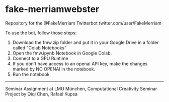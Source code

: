 # fake-merriamwebster
Repository for the @FakeMerriam Twitterbot
twitter.com/user/FakeMerriam

To use the bot, follow those steps:
1. Download the fmw.zip folder and put it in your Google Drive in a folder called "Colab Notebooks"
2. Open the fmw.ipynb Notebook in Google Colab.
3. Connect to a GPU Runtime
4. If you don't have access to an openai API key, make the changes marked by NO OPENAI in the notebook.
5. Run the notebook

______
Seminar Assignment at LMU München, Computational Creativity Seminar
Project by Qiqi Chen, Rafael Kupsa

